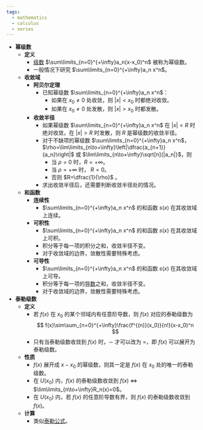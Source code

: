 ```yaml
---
tags:
  - mathematics
  - calculus
  - series
---
```

- **幂级数**
    - **定义**
        - [级数](/pages/mathematics/calculus/series.md) $\sum\limits_{n=0}^{+\infty}a_n(x-x_0)^n$ 被称为幂级数。
        - 一般情况下研究 $\sum\limits_{n=0}^{+\infty}a_n x^n$。
    - **收敛域**
        - **阿贝尔定理**
            - 已知幂级数 $\sum\limits_{n=0}^{+\infty}a_n x^n$：
                - 如果在 $x_0\ne 0$ 处收敛，则 $|x|<x_0$ 时都绝对收敛。
                - 如果在 $x_0\ne 0$ 处发散，则 $|x|>x_0$ 时都发散。
        - **收敛半径**
            - 如果幂级数 $\sum\limits_{n=0}^{+\infty}a_n x^n$ 在 $|x|<R$ 时绝对收敛，在 $|x|>R$ 时发散，则 $R$ 是幂级数的收敛半径。
            - 对于不缺项的幂级数 $\sum\limits_{n=0}^{+\infty}a_n x^n$，$\rho=\lim\limits_{n\to+\infty}\left|\dfrac{a_{n+1}}{a_n}\right|$ 或 $\lim\limits_{n\to+\infty}\sqrt[n]{|a_n|}$，则
                - 当 $\rho=0$ 时，$R=+\infty$。
                - 当 $\rho=+\infty$ 时， $R=0$。
                - 否则 $R=\dfrac{1}{\rho}$ 。
            - 求出收敛半径后，还需要判断收敛半径处的情况。
    - **和函数**
        - **连续性**
            - $\sum\limits_{n=0}^{+\infty}a_n x^n$ 的和函数 $s(x)$ 在其收敛域上连续。
        - **可积性**
            - $\sum\limits_{n=0}^{+\infty}a_n x^n$ 的和函数 $s(x)$ 在其收敛域上可积。
            - 积分等于每一项的积分之和，收敛半径不变。
            - 对于收敛域的边界，敛散性需要特殊考虑。
        - **可导性**
            - $\sum\limits_{n=0}^{+\infty}a_n x^n$ 的和函数 $s(x)$ 在其收敛域上可导。
            - 积分等于每一项的[导数](/pages/mathematics/calculus/derivative.md)之和，收敛半径不变。
            - 对于收敛域的边界，敛散性需要特殊考虑。
- **泰勒级数**
    - **定义**
        - 若 $f(x)$ 在 $x_0$ 的某个邻域内有任意阶导数，则 $f(x)$ 对应的泰勒级数为
          $$
          f(x)\sim\sum_{n=0}^{+\infty}\frac{f^{(n)}(x_0)}{n!}(x-x_0)^n
          $$
        - 只有当泰勒级数收敛到 $f(x)$ 时，$\sim$ 才可以改为 $=$，即 $f(x)$ 可以展开为泰勒级数。
    - **性质**
        - $f(x)$ 展开成 $x-x_0$ 的幂级数，则其一定是 $f(x)$ 在 $x_0$ 处的唯一的泰勒级数。
        - 在 $U(x_0)$ 内，$f(x)$ 的泰勒级数收敛到 $f(x)$ $\iff$ $\lim\limits_{n\to+\infty}R_n(x)=0$。
        - 在 $U(x_0)$ 内，若 $f(x)$ 的任意阶导数有界，则 $f(x)$ 的泰勒级数收敛到 $f(x)$。
    - **计算**
        - 类似[泰勒公式](/pages/mathematics/calculus/taylor-formula.md)。

